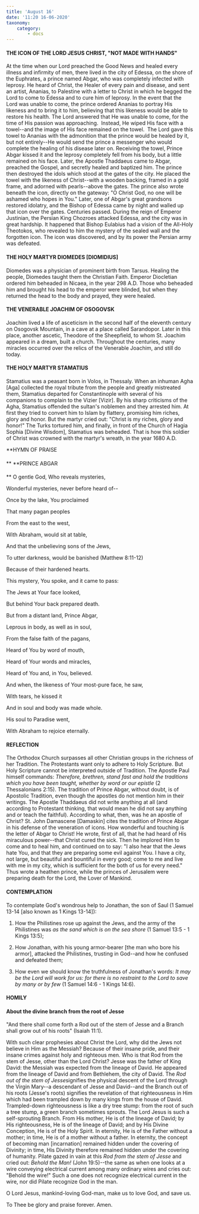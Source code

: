 ```yaml
---
title: 'August 16'
date: '11:20 16-06-2020'
taxonomy:
    category:
        - docs
---
```


#### THE ICON OF THE LORD JESUS CHRIST, "NOT MADE WITH HANDS"

At the time when our Lord preached the Good News and healed every illness and infirmity of men, there lived in the city of Edessa, on the shore of the Euphrates, a prince named Abgar, who was completely infected with leprosy. He heard of Christ, the Healer of every pain and disease, and sent an artist, Ananias, to Palestine with a letter to Christ in which he begged the Lord to come to Edessa and to cure him of leprosy. In the event that the Lord was unable to come, the prince ordered Ananias to portray His likeness and to bring it to him, believing that this likeness would be able to restore his health. The Lord answered that He was unable to come, for the time of His passion was approaching.  Instead, He wiped His face with a towel--and the image of His face remained on the towel.  The Lord gave this towel to Ananias with the admonition that the prince would be healed by it, but not entirely--He would send the prince a messenger who would complete the healing of his disease later on. Receiving the towel, Prince Abgar kissed it and the leprosy completely fell from his body, but a little remained on his face. Later, the Apostle Thaddaeus came to Abgar, preached the Gospel, and secretly healed and baptized him. The prince then destroyed the idols which stood at the gates of the city. He placed the towel with the likeness of Christ--with a wooden backing, framed in a gold frame, and adorned with pearls--above the gates. The prince also wrote beneath the icon, directly on the gateway: "O Christ God, no one will be ashamed who hopes in You." Later, one of Abgar's great grandsons restored idolatry, and the Bishop of Edessa came by night and walled up that icon over the gates. Centuries passed. During the reign of Emperor Justinian, the Persian King Chozroes attacked Edessa, and the city was in great hardship. It happened that Bishop Eulabius had a vision of the All-Holy Theotokos, who revealed to him the mystery of the sealed wall and the forgotten icon. The icon was discovered, and by its power the Persian army was defeated.

#### THE HOLY MARTYR DIOMEDES [DIOMIDIUS]

Diomedes was a physician of prominent birth from Tarsus. Healing the people, Diomedes taught them the Christian Faith. Emperor Diocletian ordered him beheaded in Nicaea, in the year 298 A.D. Those who beheaded him and brought his head to the emperor were blinded, but when they returned the head to the body and prayed, they were healed.

#### THE VENERABLE JOACHIM OF OSOGOVSK

Joachim lived a life of asceticism in the second half of the eleventh century on Osogovsk Mountain, in a cave at a place called Sarandopor. Later in this place, another ascetic, Theodore of the Sheepfield, to whom St. Joachim appeared in a dream, built a church. Throughout the centuries, many miracles occurred over the relics of the Venerable Joachim, and still do today.

#### THE HOLY MARTYR STAMATIUS

Stamatius was a peasant born in Volos, in Thessaly. When an inhuman Agha [Aga] collected the royal tribute from the people and greatly mistreated them, Stamatius departed for Constantinople with several of his companions to complain to the Vizier [Vizir]. By his sharp criticisms of the Agha, Stamatius offended the sultan's noblemen and they arrested him. At first they tried to convert him to Islam by flattery, promising him riches, glory and honor. But the martyr cried out: "Christ is my riches, glory and honor!" The Turks tortured him, and finally, in front of the Church of Hagia Sophia [Divine Wisdom], Stamatius was beheaded. That is how this soldier of Christ was crowned with the martyr's wreath, in the year 1680 A.D.


**HYMN OF PRAISE
####  
**
**PRINCE ABGAR
####  
**
O gentle God, Who reveals mysteries,
 

Wonderful mysteries, never before heard of--
 

Once by the lake, You proclaimed
 

That many pagan peoples
 

From the east to the west,
 

With Abraham, would sit at table,
 

And that the unbelieving sons of the Jews,
 

To utter darkness, would be banished (Matthew 8:11-12)
 

Because of their hardened hearts.
 

This mystery, You spoke, and it came to pass:
 

The Jews at Your face looked,
 

But behind Your back prepared death.
 

But from a distant land, Prince Abgar,
 

Leprous in body, as well as in soul,
 

From the false faith of the pagans,
 

Heard of You by word of mouth,
 

Heard of Your words and miracles,
 

Heard of You and, in You, believed.
 

And when, the likeness of Your most-pure face, he saw,
 

With tears, he kissed it
 

And in soul and body was made whole.
 

His soul to Paradise went,
 

With Abraham to rejoice eternally.
 

#### REFLECTION

The Orthodox Church surpasses all other Christian groups in the richness of her Tradition. The Protestants want only to adhere to Holy Scripture. But Holy Scripture cannot be interpreted outside of Tradition. The Apostle Paul himself commands: *Therefore, brethren, stand fast and hold the traditions which you have been taught, whether by word or our epistle* (2 Thessalonians 2:15). The tradition of Prince Abgar, without doubt, is of Apostolic Tradition, even though the apostles do not mention him in their writings. The Apostle Thaddaeus did not write anything at all (and according to Protestant thinking, that would mean he did not say anything and or teach the faithful). According to what, then, was he an apostle of Christ? St. John Damascene [Damaskin] cites the tradition of Prince Abgar in his defense of the veneration of icons. How wonderful and touching is the letter of Abgar to Christ! He wrote, first of all, that he had heard of His miraculous power--that Christ cured the sick. Then he implored Him to come and to heal him, and continued on to say: "I also hear that the Jews hate You, and that they are preparing some evil against You. I have a city, not large, but beautiful and bountiful in every good; come to me and live with me in my city, which is sufficient for the both of us for every need." Thus wrote a heathen prince, while the princes of Jerusalem were preparing death for the Lord, the Lover of Mankind.


#### CONTEMPLATION


To contemplate God's wondrous help to Jonathan, the son of Saul (1 Samuel 13-14 [also known as 1 Kings 13-14]):

1.  How the Philistines rose up against the Jews, and the army of the Philistines was *as the sand which is on the sea shore* (1 Samuel 13:5 - 1 Kings 13:5);

1.  How Jonathan, with his young armor-bearer [the man who bore his armor], attacked the Philistines, trusting in God--and how he confused and defeated them;

1.  How even we should know the truthfulness of Jonathan's words: *It may be the Lord will work for us: for there is no restraint to the Lord to save by many or by few* (1 Samuel 14:6 - 1 Kings 14:6).


#### HOMILY


#### About the divine branch from the root of Jesse

"And there shall come forth a Rod out of the stem of Jesse and a Branch shall grow out of his roots" (Isaiah 11:1).

With such clear prophesies about Christ the Lord, why did the Jews not believe in Him as the Messiah? Because of their insane pride, and their insane crimes against holy and righteous men. Who is that Rod from the stem of Jesse, other than the Lord Christ? Jesse was the father of King David: the Messiah was expected from the lineage of David. He appeared from the lineage of David and from Bethlehem, the city of David. The *Rod out of the stem of Jesse*signifies the physical descent of the Lord through the Virgin Mary--a descendant of Jesse and David--and the Branch out of his roots (Jesse's roots) signifies the revelation of that righteousness in Him which had been trampled down by many kings from the house of David. Trampled-down righteousness is like a dry tree stump: from the root of such a tree stump, a green branch sometimes sprouts. The Lord Jesus is such a self-sprouting Branch. From His mother, He is of the lineage of David; by His righteousness, He is of the lineage of David; and by His Divine Conception, He is of the Holy Spirit. In eternity, He is of the Father without a mother; in time, He is of a mother without a father. In eternity, the concept of becoming man [incarnation] remained hidden under the covering of Divinity; in time, His Divinity therefore remained hidden under the covering of humanity. Pilate gazed in vain at this *Rod from the stem of Jesse* and cried out: *Behold the Man!* (John 19:5)--the same as when one looks at a wire conveying electrical current among many ordinary wires and cries out: "Behold the wire!" Such a one does not recognize electrical current in the wire, nor did Pilate recognize God in the man.

O Lord Jesus, mankind-loving God-man, make us to love God, and save us.

To Thee be glory and praise forever. Amen.
